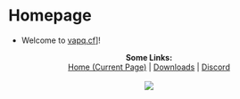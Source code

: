# Homepage
 * Welcome to [vapq.cf](https://vapq.cf)]!
 <p align="center">
  <b>Some Links:</b><br>
  <a href="#">Home (Current Page)</a> |
  <a href="#">Downloads</a> |
  <a href="#">Discord</a>
  <br><br>
  <img src="http://s.4cdn.org/image/title/105.gif">
</p>

